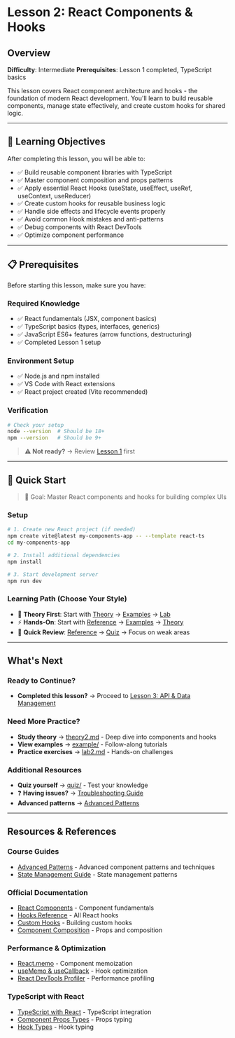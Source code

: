 # Lesson 2: React Components & Hooks

## Overview

**Difficulty**: Intermediate
**Prerequisites**: Lesson 1 completed, TypeScript basics

This lesson covers React component architecture and hooks - the foundation of modern React development. You'll learn to build reusable components, manage state effectively, and create custom hooks for shared logic.

---

## 🎯 Learning Objectives

After completing this lesson, you will be able to:

- ✅ Build reusable component libraries with TypeScript
- ✅ Master component composition and props patterns
- ✅ Apply essential React Hooks (useState, useEffect, useRef, useContext, useReducer)
- ✅ Create custom hooks for reusable business logic
- ✅ Handle side effects and lifecycle events properly
- ✅ Avoid common Hook mistakes and anti-patterns
- ✅ Debug components with React DevTools
- ✅ Optimize component performance

---

## 📋 Prerequisites

Before starting this lesson, make sure you have:

### Required Knowledge
- ✅ React fundamentals (JSX, component basics)
- ✅ TypeScript basics (types, interfaces, generics)
- ✅ JavaScript ES6+ features (arrow functions, destructuring)
- ✅ Completed Lesson 1 setup

### Environment Setup
- ✅ Node.js and npm installed
- ✅ VS Code with React extensions
- ✅ React project created (Vite recommended)

### Verification
```bash
# Check your setup
node --version  # Should be 18+
npm --version   # Should be 9+
```

> **⚠️ Not ready?** → Review [Lesson 1](../lesson1-fundamentals-setup/) first

---

## 🚀 Quick Start

> 🎯 Goal: Master React components and hooks for building complex UIs

### Setup
```bash
# 1. Create new React project (if needed)
npm create vite@latest my-components-app -- --template react-ts
cd my-components-app

# 2. Install additional dependencies
npm install

# 3. Start development server
npm run dev
```

### Learning Path (Choose Your Style)
- 📖 **Theory First**: Start with [Theory](./theory/theory2.md) → [Examples](./example/) → [Lab](./lab/lab2.md)
- ⚡ **Hands-On**: Start with [Reference](./reference/) → [Examples](./example/) → [Theory](./theory/theory2.md)
- 🎯 **Quick Review**: [Reference](./reference/) → [Quiz](./quiz/quiz2.html) → Focus on weak areas

---

## What's Next

### Ready to Continue?
- **Completed this lesson?** → Proceed to [Lesson 3: API & Data Management](../lesson3-api-data/)

### Need More Practice?
- **Study theory** → [theory2.md](./theory/theory2.md) - Deep dive into components and hooks
- **View examples** → [example/](./example/) - Follow-along tutorials
- **Practice exercises** → [lab2.md](./lab/lab2.md) - Hands-on challenges

### Additional Resources
- **Quiz yourself** → [quiz/](./quiz/) - Test your knowledge
- ❓ **Having issues?** → [Troubleshooting Guide](../extras/troubleshooting_guide.md)
- **Advanced patterns** → [Advanced Patterns](../extras/advanced_patterns.md)

---

## Resources & References

### Course Guides
- [Advanced Patterns](../extras/advanced_patterns.md) - Advanced component patterns and techniques
- [State Management Guide](../extras/state_management.md) - State management patterns

### Official Documentation
- [React Components](https://react.dev/learn/your-first-component) - Component fundamentals
- [Hooks Reference](https://react.dev/reference/react) - All React hooks
- [Custom Hooks](https://react.dev/learn/reusing-logic-with-custom-hooks) - Building custom hooks
- [Component Composition](https://react.dev/learn/passing-props-to-a-component) - Props and composition

### Performance & Optimization
- [React.memo](https://react.dev/reference/react/memo) - Component memoization
- [useMemo & useCallback](https://react.dev/reference/react/useMemo) - Hook optimization
- [React DevTools Profiler](https://react.dev/learn/react-developer-tools#profiler) - Performance profiling

### TypeScript with React
- [TypeScript with React](https://react.dev/learn/typescript) - TypeScript integration
- [Component Props Types](https://react.dev/learn/typescript#typing-component-props) - Props typing
- [Hook Types](https://react.dev/learn/typescript#typing-hooks) - Hook typing